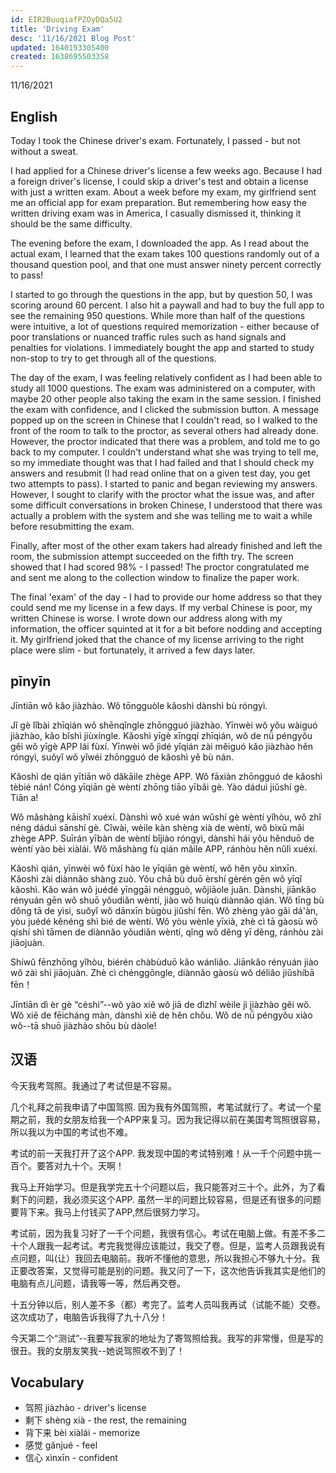 ```yaml
---
id: EIR2BuuqiafPZOyDQa5U2
title: 'Driving Exam'
desc: '11/16/2021 Blog Post'
updated: 1640193305400
created: 1638695503358
---
```


11/16/2021

## English

Today I took the Chinese driver's exam.  Fortunately, I passed - but not without a sweat.

I had applied for a Chinese driver's license a few weeks ago. Because I had a foreign driver's license, I could skip a driver's test and obtain a license with just a written exam. About a week before my exam, my girlfriend sent me an official app for exam preparation.  But remembering how easy the written driving exam was in America, I casually dismissed it, thinking it should be the same difficulty.

The evening before the exam, I downloaded the app. As I read about the actual exam, I learned that the exam takes 100 questions randomly out of a thousand question pool, and that one must answer ninety percent correctly to pass!

I started to go through the questions in the app, but by question 50, I was scoring around 60 percent.  I also hit a paywall and had to buy the full app to see the remaining 950 questions.  While more than half of the questions were intuitive, a lot of questions required memorization - either because of poor translations or nuanced traffic rules such as hand signals and penalties for violations.  I immediately bought the app and started to study non-stop to try to get through all of the questions.

The day of the exam, I was feeling relatively confident as I had been able to study all 1000 questions. The exam was administered on a computer, with maybe 20 other people also taking the exam in the same session.  I finished the exam with confidence, and I clicked the submission button. A message popped up on the screen in Chinese that I couldn't read, so I walked to the front of the room to talk to the proctor, as several others had already done. However, the proctor indicated that there was a problem, and told me to go back to my computer.  I couldn't understand what she was trying to tell me, so my immediate thought was that I had failed and that I should check my answers and resubmit (I had read online that on a given test day, you get two attempts to pass). I started to panic and began reviewing my answers.  However, I sought to clarify with the proctor what the issue was, and after some difficult conversations in broken Chinese, I understood that there was actually a problem with the system and she was telling me to wait a while before resubmitting the exam. 

Finally, after most of the other exam takers had already finished and left the room, the submission attempt succeeded on the fifth try.  The screen showed that I had scored 98% - I passed!  The proctor congratulated me and sent me along to the collection window to finalize the paper work.

The final 'exam' of the day - I had to provide our home address so that they could send me my license in a few days. If my verbal Chinese is poor, my written Chinese is worse. I wrote down our address along with my information, the officer squinted at it for a bit before nodding and accepting it.  My girlfriend joked that the chance of my license arriving to the right place were slim - but fortunately, it arrived a few days later.

## pīnyīn

Jīntiān wǒ kǎo jiàzhào. Wǒ tōngguòle kǎoshì dànshì bù róngyì.

Jǐ gè lǐbài zhīqián wǒ shēnqǐngle zhōngguó jiàzhào. Yīnwèi wǒ yǒu wàiguó jiàzhào, kǎo bǐshì jiùxíngle. Kǎoshì yīgè xīngqí zhīqián, wǒ de nǚ péngyǒu gěi wǒ yīgè APP lái fùxí. Yīnwèi wǒ jìdé yǐqián zài měiguó kǎo jiàzhào hěn róngyì, suǒyǐ wǒ yǐwéi zhōngguó de kǎoshì yě bù nán.

Kǎoshì de qián yītiān wǒ dǎkāile zhège APP. Wǒ fāxiàn zhōngguó de kǎoshì tèbié nán! Cóng yīqiān gè wèntí zhōng tiāo yībǎi gè. Yào dáduì jiǔshí gè. Tiān a!

Wǒ mǎshàng kāishǐ xuéxí. Dànshì wǒ xué wán wǔshí gè wèntí yǐhòu, wǒ zhǐ néng dáduì sānshí gè. Cǐwài, wèile kàn shèng xià de wèntí, wǒ bìxū mǎi zhège APP. Suīrán yībàn de wèntí bǐjiào róngyì, dànshì hái yǒu hěnduō de wèntí yào bèi xiàlái. Wǒ mǎshàng fù qián mǎile APP, ránhòu hěn nǔlì xuéxí.

Kǎoshì qián, yīnwèi wǒ fùxí hào le yīqiān gè wèntí, wǒ hěn yǒu xìnxīn. Kǎoshì zài diànnǎo shàng zuò. Yǒu chā bù duō èrshí gèrén gēn wǒ yīqǐ kǎoshì. Kǎo wán wǒ juédé yīnggāi néngguò, wǒjiāole juǎn. Dànshì, jiānkǎo rényuán gēn wǒ shuō yǒudiǎn wèntí, jiào wǒ huíqù diànnǎo qián. Wǒ tīng bù dǒng tā de yìsi, suǒyǐ wǒ dānxīn bùgòu jiǔshí fēn. Wǒ zhèng yào gǎi dá'àn, yòu juédé kěnéng shì bié de wèntí. Wǒ yòu wènle yīxià, zhè cì tā gàosù wǒ qíshí shì tāmen de diànnǎo yǒudiǎn wèntí, qǐng wǒ děng yī děng, ránhòu zài jiāojuàn.

Shíwǔ fēnzhōng yǐhòu, biérén chàbùduō kǎo wánliǎo. Jiānkǎo rényuán jiào wǒ zài shì jiāojuàn. Zhè cì chénggōngle, diànnǎo gàosù wǒ déliǎo jiǔshíbā fēn！

Jīntiān dì èr gè “cèshì”--wǒ yào xiě wǒ jiā de dìzhǐ wèile jì jiàzhào gěi wǒ. Wǒ xiě de fēicháng màn, dànshì xiě de hěn chǒu. Wǒ de nǚ péngyǒu xiào wǒ--tā shuō jiàzhào shōu bù dàole!

## 汉语

今天我考驾照。我通过了考试但是不容易。

几个礼拜之前我申请了中国驾照. 因为我有外国驾照，考笔试就行了。考试一个星期之前，我的女朋友给我一个APP来复习。因为我记得以前在美国考驾照很容易，所以我以为中国的考试也不难。

考试的前一天我打开了这个APP. 我发现中国的考试特别难！从一千个问题中挑一百个。要答对九十个。天啊！

我马上开始学习。但是我学完五十个问题以后，我只能答对三十个。此外，为了看剩下的问题，我必须买这个APP. 虽然一半的问题比较容易，但是还有很多的问题要背下来。我马上付钱买了APP,然后很努力学习。

考试前，因为我复习好了一千个问题，我很有信心。考试在电脑上做。有差不多二十个人跟我一起考试。考完我觉得应该能过，我交了卷。但是，监考人员跟我说有点问题，叫(让）我回去电脑前。我听不懂他的意思，所以我担心不够九十分。我正要改答案，又觉得可能是别的问题。我又问了一下，这次他告诉我其实是他们的电脑有点儿问题，请我等一等，然后再交卷。

十五分钟以后，别人差不多（都）考完了。监考人员叫我再试（试能不能）交卷。这次成功了，电脑告诉我得了九十八分！

今天第二个“测试”--我要写我家的地址为了寄驾照给我。我写的非常慢，但是写的很丑。我的女朋友笑我--她说驾照收不到了！

## Vocabulary

- 驾照 jiàzhào - driver's license
- 剩下 shèng xià - the rest, the remaining
- 背下来 bèi xiàlái - memorize
- 感觉 gǎnjué - feel
- 信心 xìnxīn - confident